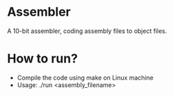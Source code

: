 # Assembler
A 10-bit assembler, coding assembly files to object files.

# How to run?
* Compile the code using make on Linux machine
* Usage: ./run <assembly_filename>
